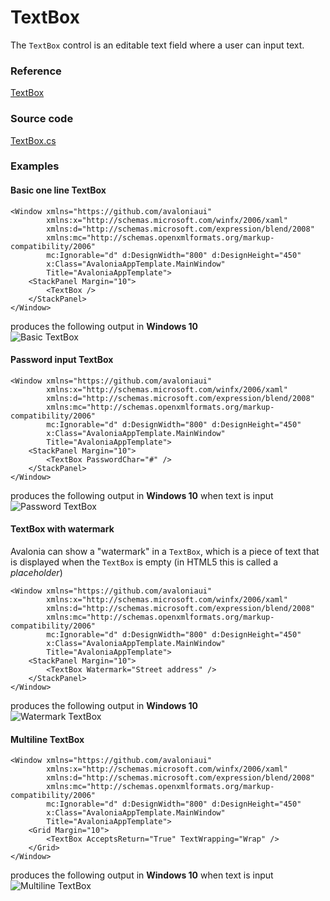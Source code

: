 # TextBox

The `TextBox` control is an editable text field where a user can input text.

### Reference <a id="reference"></a>

[TextBox](http://reference.avaloniaui.net/api/Avalonia.Controls/TextBox/)

### Source code <a id="source-code"></a>

[TextBox.cs](https://github.com/AvaloniaUI/Avalonia/blob/master/src/Avalonia.Controls/TextBox.cs)

### Examples <a id="examples"></a>

#### Basic one line TextBox <a id="basic-one-line-textbox"></a>

```markup
<Window xmlns="https://github.com/avaloniaui"
        xmlns:x="http://schemas.microsoft.com/winfx/2006/xaml"
        xmlns:d="http://schemas.microsoft.com/expression/blend/2008"
        xmlns:mc="http://schemas.openxmlformats.org/markup-compatibility/2006"
        mc:Ignorable="d" d:DesignWidth="800" d:DesignHeight="450"
        x:Class="AvaloniaAppTemplate.MainWindow"
        Title="AvaloniaAppTemplate">
	<StackPanel Margin="10">
		<TextBox />
	</StackPanel>
</Window>
```

produces the following output in **Windows 10**  
![Basic TextBox](https://avaloniaui.net/docs/controls/images/textbox_basic.png)

#### Password input TextBox <a id="password-input-textbox"></a>

```markup
<Window xmlns="https://github.com/avaloniaui"
        xmlns:x="http://schemas.microsoft.com/winfx/2006/xaml"
        xmlns:d="http://schemas.microsoft.com/expression/blend/2008"
        xmlns:mc="http://schemas.openxmlformats.org/markup-compatibility/2006"
        mc:Ignorable="d" d:DesignWidth="800" d:DesignHeight="450"
        x:Class="AvaloniaAppTemplate.MainWindow"
        Title="AvaloniaAppTemplate">
	<StackPanel Margin="10">
		<TextBox PasswordChar="#" />
	</StackPanel>
</Window>
```

produces the following output in **Windows 10** when text is input  
![Password TextBox](https://avaloniaui.net/docs/controls/images/textbox_password.png)

#### TextBox with watermark <a id="textbox-with-watermark"></a>

Avalonia can show a "watermark" in a `TextBox`, which is a piece of text that is displayed when the `TextBox` is empty \(in HTML5 this is called a _placeholder_\)

```markup
<Window xmlns="https://github.com/avaloniaui"
        xmlns:x="http://schemas.microsoft.com/winfx/2006/xaml"
        xmlns:d="http://schemas.microsoft.com/expression/blend/2008"
        xmlns:mc="http://schemas.openxmlformats.org/markup-compatibility/2006"
        mc:Ignorable="d" d:DesignWidth="800" d:DesignHeight="450"
        x:Class="AvaloniaAppTemplate.MainWindow"
        Title="AvaloniaAppTemplate">
	<StackPanel Margin="10">
		<TextBox Watermark="Street address" />
	</StackPanel>
</Window>
```

produces the following output in **Windows 10**  
![Watermark TextBox](https://avaloniaui.net/docs/controls/images/textbox_watermark.png)

#### Multiline TextBox <a id="multiline-textbox"></a>

```markup
<Window xmlns="https://github.com/avaloniaui"
        xmlns:x="http://schemas.microsoft.com/winfx/2006/xaml"
        xmlns:d="http://schemas.microsoft.com/expression/blend/2008"
        xmlns:mc="http://schemas.openxmlformats.org/markup-compatibility/2006"
        mc:Ignorable="d" d:DesignWidth="800" d:DesignHeight="450"
        x:Class="AvaloniaAppTemplate.MainWindow"
        Title="AvaloniaAppTemplate">
	<Grid Margin="10">
		<TextBox AcceptsReturn="True" TextWrapping="Wrap" />
	</Grid>
</Window>
```

produces the following output in **Windows 10** when text is input  
![Multiline TextBox](https://avaloniaui.net/docs/controls/images/textbox_multiline.png)

